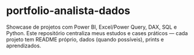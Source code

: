 # portfolio-analista-dados
Showcase de projetos com Power BI, Excel/Power Query, DAX, SQL e Python. Este repositório centraliza meus estudos e cases práticos — cada projeto tem README próprio, dados (quando possíveis), prints e aprendizados.
